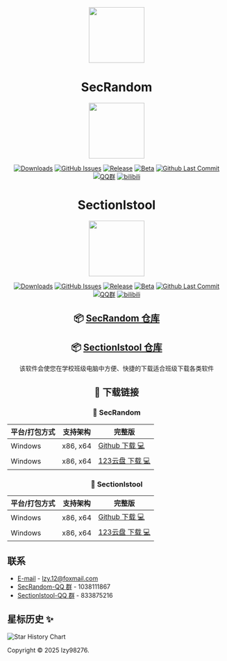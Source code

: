 <div align="center">

<image src="https://avatars.githubusercontent.com/u/209055436?v=4" height="128"/>

# SecRandom

<image src="https://github.com/SECTL/SecRandom/raw/main/resources/SecRandom.png" height="128"/>

[![Downloads](https://img.shields.io/github/downloads/SECTL/SecRandom/total?style=social&label=Downloads&logo=github)](https://github.com/SECTL/SecRandom/releases/latest)
[![GitHub Issues](https://img.shields.io/github/issues-search/SECTL/SecRandom?query=is%3Aopen&style=social-square&logo=github&label=Issues&color=%233fb950)](https://github.com/SECTL/SecRandom/issues)
[![Release](https://img.shields.io/github/v/release/SECTL/SecRandom?style=flat&color=%233fb950&label=正式版)](https://github.com/SECTL/SecRandom/releases/latest)
[![Beta](https://img.shields.io/github/v/release/SECTL/SecRandom?include_prereleases&style=social-square&label=测试版)](https://github.com/SECTL/SecRandom/releases/)
[![Github Last Commit](https://img.shields.io/github/last-commit/SECTL/SecRandom)](https://github.com/SECTL/SecRandom/commits/master)
[![QQ群](https://img.shields.io/badge/-QQ%E7%BE%A4%EF%BD%9C833875216-blue?style=flat&logo=TencentQQ)](https://qm.qq.com/q/ASRSNUJuve)
[![bilibili](https://img.shields.io/badge/-UP%E4%B8%BB%EF%BD%9C黎泽懿-%23FB7299?style=flat&logo=bilibili)](https://space.bilibili.com/520571577)

# SectionIstool

<image src="https://github.com/SECTL/SectionIstool/raw/main/resources/SectionIstool_icon.png" height="128"/>

[![Downloads](https://img.shields.io/github/downloads/SECTL/SectionIstool/total?style=social&label=Downloads&logo=github)](https://github.com/SECTL/SectionIstool/releases/latest)
[![GitHub Issues](https://img.shields.io/github/issues-search/SECTL/SectionIstool?query=is%3Aopen&style=social-square&logo=github&label=Issues&color=%233fb950)](https://github.com/SECTL/SectionIstool/issues)
[![Release](https://img.shields.io/github/v/release/SECTL/SectionIstool?style=flat&color=%233fb950&label=正式版)](https://github.com/SECTL/SectionIstool/releases/latest)
[![Beta](https://img.shields.io/github/v/release/SECTL/SectionIstool?include_prereleases&style=social-square&label=测试版)](https://github.com/SECTL/SectionIstool/releases/)
[![Github Last Commit](https://img.shields.io/github/last-commit/SECTL/SectionIstool)](https://github.com/SECTL/SectionIstool/commits/master)
[![QQ群](https://img.shields.io/badge/-QQ%E7%BE%A4%EF%BD%9C833875216-blue?style=flat&logo=TencentQQ)](https://qm.qq.com/q/ASRSNUJuve)
[![bilibili](https://img.shields.io/badge/-UP%E4%B8%BB%EF%BD%9C黎泽懿-%23FB7299?style=flat&logo=bilibili)](https://space.bilibili.com/520571577)

## 📦 [SecRandom 仓库](https://github.com/SECTL/SecRandom)
## 📦 [SectionIstool 仓库](https://github.com/SECTL/SectionIstool)

该软件会使您在学校班级电脑中方便、快捷的下载适合班级下载各类软件

## 🤗 **下载链接**

### 💾 **SecRandom**
| 平台/打包方式 | 支持架构     | 完整版                                                         |
|---------|----------|-------------------------------------------------------------|
| Windows | x86, x64 | [Github 下载 💻](https://github.com/SECTL/SecRandom/releases) |
| Windows | x86, x64 | [123云盘 下载 💻](https://www.123684.com/s/9529jv-U4Fxh)        |

### 💾 **SectionIstool**
| 平台/打包方式 | 支持架构     | 完整版                                                             |
|---------|----------|-----------------------------------------------------------------|
| Windows | x86, x64 | [Github 下载 💻](https://github.com/SECTL/SectionIstool/releases) |
| Windows | x86, x64 | [123云盘 下载 💻](https://www.123684.com/s/9529jv-zggxh)            |

</div>

## 联系
* [E-mail](mailto:XiaoYouChR@qq.com) - lzy.12@foxmail.com
* [SecRandom-QQ 群](https://qm.qq.com/q/iWcfaPHn7W) - 1038111867
* [SectionIstool-QQ 群](https://qm.qq.com/q/iWcfaPHn7W) - 833875216

## 星标历史 ✨

<picture>
  <source
    media="(prefers-color-scheme: dark)"
    srcset="
      https://api.star-history.com/svg?repos=SECTL/SecRandom&type=Date&theme=dark
      https://api.star-history.com/svg?repos=SECTL/SectionIstool&type=Date&theme=dark
    "
  />
  <source
    media="(prefers-color-scheme: light)"
    srcset="
      https://api.star-history.com/svg?repos=SECTL/SecRandom&type=Date&theme=dark
      https://api.star-history.com/svg?repos=SECTL/SectionIstool&type=Date&theme=dark
    "
  />
  <img
    alt="Star History Chart"
    src="
      https://api.star-history.com/svg?repos=SECTL/SecRandom&type=Date&theme=dark
      https://api.star-history.com/svg?repos=SECTL/SectionIstool&type=Date&theme=dark
"
  />
</picture>

Copyright © 2025 lzy98276.